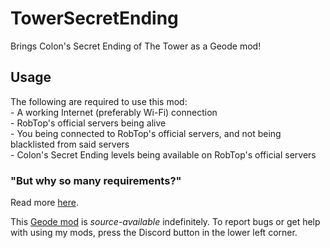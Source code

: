 # TowerSecretEnding
Brings Colon's Secret Ending of The Tower as a Geode mod!
## Usage
<cy>The following are required to use this mod:</c>\
<cy>- A working Internet (preferably Wi-Fi) connection</c>\
<cy>- RobTop's official servers being alive</c>\
<cy>- You being connected to RobTop's official servers, and not being blacklisted from said servers</c>\
<cy>- Colon's Secret Ending levels being available on RobTop's official servers</c>
### "But why so many requirements?"
Read more [here](https://blank.org).

This [Geode mod](https://geode-sdk.org) is *source-available* indefinitely. To report bugs or get help with using my mods, press the Discord button in the lower left corner.